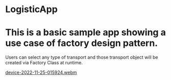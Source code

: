 # LogisticApp

# This is a basic sample app showing a use case of factory design pattern.

Users can select any type of transport and those transport object will be created via Factory Class at runtime. 

[device-2022-11-25-015924.webm](https://user-images.githubusercontent.com/7018540/203859594-7d699f6b-373f-4536-94e8-ba449ca2e454.webm)
